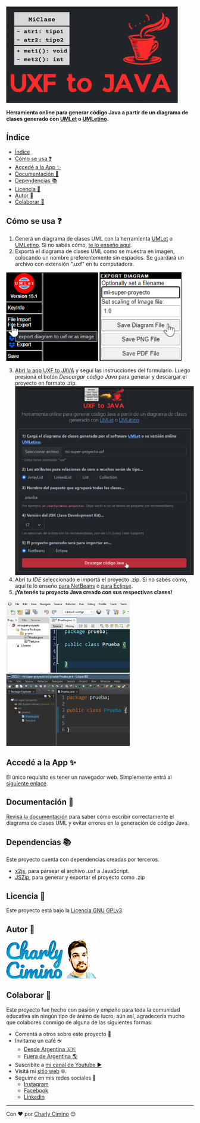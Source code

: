 ![Logo](/img/uxf-to-java-logo-min.gif)


**Herramienta online para generar código Java a partir de un diagrama de clases generado con [UMLet](https://www.umlet.com/) o [UMLetino](https://www.umletino.com/umletino.html).**

## Índice
- [Índice](#índice)
- [Cómo se usa ❓](#cómo-se-usa-)
- [Accedé a la App ✨](#accedé-a-la-app-)
- [Documentación 📖](#documentación-)
- [Dependencias 📚](#dependencias-)
- [Licencia 📄](#licencia-)
- [Autor 👨](#autor-)
- [Colaborar 🎁](#colaborar-)

## Cómo se usa ❓
1. Generá un diagrama de clases UML con la herramienta [UMLet](https://www.umlet.com/) o [UMLetino](https://www.umletino.com/umletino.html). Si no sabés cómo, [te lo enseño aquí](https://youtu.be/PJPjYslwuKk).
2. Exportá el diagrama de clases UML como se muestra en imagen, colocando un nombre preferentemente sin espacios. Se guardará un archivo con extensión ".uxf" en tu computadora.

 ![Imagen de botón a presionar para exportar diagrama](img/instrucciones-1.png) ![Imagen de botón a presionar para exportar diagrama como .uxf](img/instrucciones-2.png)

3. [Abrí la app UXF to JAVA](https://charlycimino.github.io/uxf-to-java) y seguí las instrucciones del formulario. Luego presioná el botón *Descargar código Java* para generar y descargar el proyecto en formato .zip.
![Imagen de botón a presionar para exportar proyecto Java](img/instrucciones-3.png)
4. Abrí tu *IDE* seleccionado e importá el proyecto .zip. Si no sabés cómo, aquí te lo enseño [para NetBeans](https://youtu.be/eZkQJn40tsQ) o [para Eclipse](#).
5. **¡Ya tenés tu proyecto Java creado con sus respectivas clases!**
   
![Imagen de botón a presionar para exportar proyecto como .uxf](img/instrucciones-4.png) ![Imagen de botón a presionar para exportar proyecto como .uxf](img/instrucciones-5.png)

## Accedé a la App ✨ 
El único requisito es tener un navegador web. Simplemente entrá al [siguiente enlace](https://charlycimino.github.io/uxf-to-java).

## Documentación 📖

[Revisá la documentación](documentacion.md) para saber cómo escribir correctamente el diagrama de clases UML y evitar errores en la generación de código Java.

## Dependencias 📚
Este proyecto cuenta con dependencias creadas por terceros.
* [x2js](https://github.com/abdolence/x2js), para parsear el archivo .uxf a JavaScript.
* [JSZip](https://stuk.github.io/jszip/), para generar y exportar el proyecto como .zip

## Licencia 📄
Este proyecto está bajo la [Licencia GNU GPLv3](COPYING).

## Autor 👨

![Autor](img/cc.png)

## Colaborar 🎁

Este proyecto fue hecho con pasión y empeño para toda la comunidad educativa sin ningún tipo de ánimo de lucro, aún así, agradecería mucho que colabores conmigo de alguna de las siguientes formas:

* Comentá a otros sobre este proyecto 📢
* Invitame un café ☕
  * [Desde Argentina 🇦🇷](https://cafecito.app/charlycimino)
  * [Fuera de Argentina 🌎](https://cafecito.app/charlycimino)
* Suscribite a [mi canal de Youtube ▶️](https://paypal.me/charlycimino)
* Visitá mi [sitio web](https://charlycimino.com/) 🌐.
* Seguime en mis redes sociales 🤳
  * [Instagram](https://www.instagram.com/charlycimino/)
  * [Facebook](https://www.facebook.com/charlyycimino/)
  * [Linkedin](https://www.linkedin.com/in/charlycimino/)
---
Con ❤️ por [Charly Cimino](https://github.com/CharlyCimino) 😊
